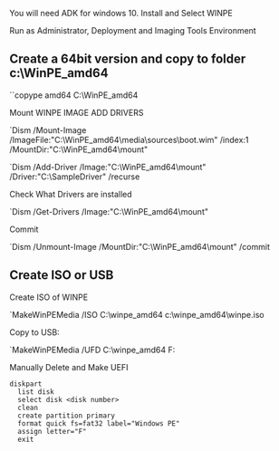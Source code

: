 You will need ADK for windows 10. Install and Select WINPE

Run as Administrator, Deployment and Imaging Tools Environment
## Create a 64bit version and copy to folder c:\WinPE_amd64

``copype amd64 C:\WinPE_amd64


Mount WINPE IMAGE ADD DRIVERS

`Dism /Mount-Image /ImageFile:"C:\WinPE_amd64\media\sources\boot.wim" /index:1 /MountDir:"C:\WinPE_amd64\mount"

`Dism /Add-Driver /Image:"C:\WinPE_amd64\mount" /Driver:"C:\SampleDriver\" /recurse

Check What Drivers are installed

`Dism /Get-Drivers /Image:"C:\WinPE_amd64\mount"

Commit

`Dism /Unmount-Image /MountDir:"C:\WinPE_amd64\mount" /commit

## Create ISO or USB

Create ISO of WINPE

`MakeWinPEMedia /ISO C:\winpe_amd64 c:\winpe_amd64\winpe.iso

Copy to USB:

`MakeWinPEMedia /UFD C:\winpe_amd64 F:

Manually Delete and Make UEFI

```
diskpart
  list disk
  select disk <disk number>
  clean
  create partition primary
  format quick fs=fat32 label="Windows PE"
  assign letter="F"
  exit
```


